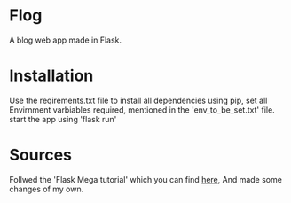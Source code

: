 # Flog
A blog web app made in Flask.

# Installation
Use the reqirements.txt file to install all dependencies using pip, 
set all Envirnment varbiables required, mentioned in the 'env_to_be_set.txt' file.
start the app using 'flask run'

# Sources
Follwed the 'Flask Mega tutorial' which you can find [here](https://blog.miguelgrinberg.com/post/the-flask-mega-tutorial-part-i-hello-world),
And made some changes of my own.
